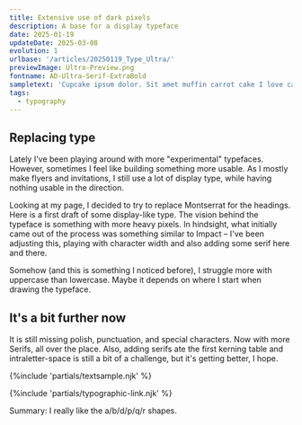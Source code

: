```yaml
---
title: Extensive use of dark pixels
description: A base for a display typeface
date: 2025-01-19
updateDate: 2025-03-08
evolution: 1
urlbase: '/articles/20250119_Type_Ultra/'
previewImage: Ultra-Preview.png
fontname: AD-Ultra-Serif-ExtraBold
sampletext: 'Cupcake ipsum dolor. Sit amet muffin carrot cake I love caramels brownie halvah and cotton candy.?! - #123 45 67 89.99'
tags:
  - typography
---
```


## Replacing type

Lately I've been playing around with more "experimental" typefaces. However, sometimes I feel like building something more usable. As I mostly make flyers and invitations, I still use a lot of display type, while having nothing usable in the direction. 

Looking at my page, I decided to try to replace Montserrat for the headings. Here is a first draft of some display-like type. The vision behind the typeface is something with more heavy pixels. In hindsight, what initially came out of the process was something similar to Impact – I've been adjusting this, playing with character width and also adding some serif here and there.

Somehow (and this is something I noticed before), I struggle more with uppercase than lowercase. Maybe it depends on where I start when drawing the typeface. 

## It's a bit further now

It is still missing polish, punctuation, and special characters. Now with more Serifs, all over the place.
Also, adding serifs ate the first kerning table and intraletter-space is still a bit of a challenge, but it's getting better, I hope.


{%include 'partials/textsample.njk' %}

{%include 'partials/typographic-link.njk' %}

Summary: I really like the a/b/d/p/q/r shapes. 
